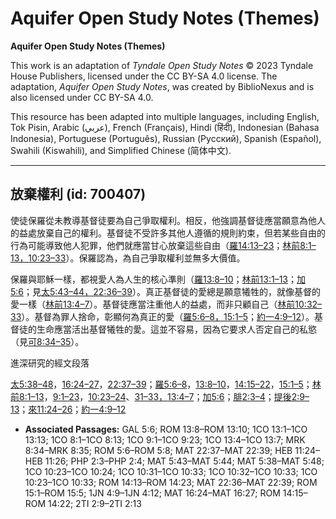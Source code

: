 # Aquifer Open Study Notes (Themes)

**Aquifer Open Study Notes (Themes)**

This work is an adaptation of *Tyndale Open Study Notes* © 2023 Tyndale House Publishers, licensed under the CC BY\-SA 4\.0 license. The adaptation, *Aquifer Open Study Notes*, was created by BiblioNexus and is also licensed under CC BY\-SA 4\.0\.

This resource has been adapted into multiple languages, including English, Tok Pisin, Arabic (عربي), French (Français), Hindi (हिंदी), Indonesian (Bahasa Indonesia), Portuguese (Português), Russian (Русский), Spanish (Español), Swahili (Kiswahili), and Simplified Chinese (简体中文).



--------------------------------

## 放棄權利 (id: 700407)

使徒保羅從未教導基督徒要為自己爭取權利。相反，他強調基督徒應當願意為他人的益處放棄自己的權利。基督徒不受許多其他人遵循的規則約束，但若某些自由的行為可能導致他人犯罪，他們就應當甘心放棄這些自由（[羅14:13–23](https://ref.ly/Rom14:13-Rom14:23)；[林前8:1–13，](https://ref.ly/1Cor8:1-1Cor8:13)[10:23–33](https://ref.ly/1Cor10:23-1Cor10:33)）。保羅認為，為自己爭取權利並無多大價值。

保羅與耶穌一樣，都視愛人為人生的核心準則（[羅13:8–10](https://ref.ly/Rom13:8-Rom13:10)；[林前13:1–13](https://ref.ly/1Cor13:1-1Cor13:13)；[加5:6](https://ref.ly/Gal5:6)；見[太5:43–44，](https://ref.ly/Matt5:43-Matt5:44)[22:36–39](https://ref.ly/Matt22:36-Matt22:39)）。真正基督徒的愛總是願意犧牲的，就像基督的愛一樣（[林前13:4–7](https://ref.ly/1Cor13:4-1Cor13:7)）。基督徒應當注重他人的益處，而非只顧自己（[林前10:32–33](https://ref.ly/1Cor10:32-1Cor10:33)）。基督為罪人捨命，彰顯何為真正的愛（[羅5:6–8，](https://ref.ly/Rom5:6-Rom5:8)[15:1–5](https://ref.ly/Rom15:1-Rom15:5)；[約一4:9–12](https://ref.ly/1John4:9-1John4:12)）。基督徒的生命應當活出基督犧牲的愛。這並不容易，因為它要求人否定自己的私慾（見[可8:34–35](https://ref.ly/Mark8:34-Mark8:35)）。

進深研究的經文段落

[太5:38–48](https://ref.ly/Matt5:38-Matt5:48)，[16:24–27](https://ref.ly/Matt16:24-Matt16:27)，[22:37–39](https://ref.ly/Matt22:37-Matt22:39)；[羅5:6–8](https://ref.ly/Rom5:6-Rom5:8)，[13:8–10](https://ref.ly/Rom13:8-Rom13:10)，[14:15–22](https://ref.ly/Rom14:15-Rom14:22)，[15:1–5](https://ref.ly/Rom15:1-Rom15:5)；[林前8:1–13](https://ref.ly/1Cor8:1-1Cor8:13)，[9:1–23](https://ref.ly/1Cor9:1-1Cor9:23)，[10:23–24](https://ref.ly/1Cor10:23-1Cor10:24)、[31–33，](https://ref.ly/1Cor10:31-1Cor10:33)[13:4–7](https://ref.ly/1Cor13:4-1Cor13:7)；[加5:6](https://ref.ly/Gal5:6)；[腓2:3–4](https://ref.ly/Phil2:3-Phil2:4)；[提後2:9–13](https://ref.ly/2Tim2:9-2Tim2:13)；[來11:24–26](https://ref.ly/Heb11:24-Heb11:26)；[約一4:9–12](https://ref.ly/1John4:9-1John4:12)

* **Associated Passages:** GAL 5:6; ROM 13:8–ROM 13:10; 1CO 13:1–1CO 13:13; 1CO 8:1–1CO 8:13; 1CO 9:1–1CO 9:23; 1CO 13:4–1CO 13:7; MRK 8:34–MRK 8:35; ROM 5:6–ROM 5:8; MAT 22:37–MAT 22:39; HEB 11:24–HEB 11:26; PHP 2:3–PHP 2:4; MAT 5:43–MAT 5:44; MAT 5:38–MAT 5:48; 1CO 10:23–1CO 10:24; 1CO 10:31–1CO 10:33; 1CO 10:32–1CO 10:33; 1CO 10:23–1CO 10:33; ROM 14:13–ROM 14:23; MAT 22:36–MAT 22:39; ROM 15:1–ROM 15:5; 1JN 4:9–1JN 4:12; MAT 16:24–MAT 16:27; ROM 14:15–ROM 14:22; 2TI 2:9–2TI 2:13

